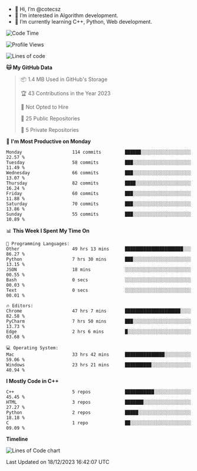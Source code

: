 - 👋 Hi, I’m @cotecsz
- 👀 I’m interested in Algorithm development.
- 🌱 I’m currently learning C++, Python, Web development.

<!---
cotecsz/cotecsz is a ✨ special ✨ repository because its `README.md` (this file) appears on your GitHub profile.
You can click the Preview link to take a look at your changes.
--->

<!--START_SECTION:waka-->
![Code Time](http://img.shields.io/badge/Code%20Time-183%20hrs%2030%20mins-blue)

![Profile Views](http://img.shields.io/badge/Profile%20Views-0-blue)

![Lines of code](https://img.shields.io/badge/From%20Hello%20World%20I%27ve%20Written-1.2%20million%20lines%20of%20code-blue)

**🐱 My GitHub Data** 

> 📦 1.4 MB Used in GitHub's Storage 
 > 
> 🏆 43 Contributions in the Year 2023
 > 
> 🚫 Not Opted to Hire
 > 
> 📜 25 Public Repositories 
 > 
> 🔑 5 Private Repositories 
 > 
📅 **I'm Most Productive on Monday** 

```text
Monday                   114 commits         ██████░░░░░░░░░░░░░░░░░░░   22.57 % 
Tuesday                  58 commits          ███░░░░░░░░░░░░░░░░░░░░░░   11.49 % 
Wednesday                66 commits          ███░░░░░░░░░░░░░░░░░░░░░░   13.07 % 
Thursday                 82 commits          ████░░░░░░░░░░░░░░░░░░░░░   16.24 % 
Friday                   60 commits          ███░░░░░░░░░░░░░░░░░░░░░░   11.88 % 
Saturday                 70 commits          ███░░░░░░░░░░░░░░░░░░░░░░   13.86 % 
Sunday                   55 commits          ███░░░░░░░░░░░░░░░░░░░░░░   10.89 % 
```


📊 **This Week I Spent My Time On** 

```text
💬 Programming Languages: 
Other                    49 hrs 13 mins      ██████████████████████░░░   86.27 % 
Python                   7 hrs 30 mins       ███░░░░░░░░░░░░░░░░░░░░░░   13.15 % 
JSON                     18 mins             ░░░░░░░░░░░░░░░░░░░░░░░░░   00.55 % 
Bash                     0 secs              ░░░░░░░░░░░░░░░░░░░░░░░░░   00.03 % 
Text                     0 secs              ░░░░░░░░░░░░░░░░░░░░░░░░░   00.01 % 

🔥 Editors: 
Chrome                   47 hrs 7 mins       █████████████████████░░░░   82.58 % 
PyCharm                  7 hrs 50 mins       ███░░░░░░░░░░░░░░░░░░░░░░   13.73 % 
Edge                     2 hrs 6 mins        █░░░░░░░░░░░░░░░░░░░░░░░░   03.68 % 

💻 Operating System: 
Mac                      33 hrs 42 mins      ███████████████░░░░░░░░░░   59.06 % 
Windows                  23 hrs 21 mins      ██████████░░░░░░░░░░░░░░░   40.94 % 
```

**I Mostly Code in C++** 

```text
C++                      5 repos             ███████████░░░░░░░░░░░░░░   45.45 % 
HTML                     3 repos             ███████░░░░░░░░░░░░░░░░░░   27.27 % 
Python                   2 repos             █████░░░░░░░░░░░░░░░░░░░░   18.18 % 
C                        1 repo              ██░░░░░░░░░░░░░░░░░░░░░░░   09.09 % 
```



**Timeline**

![Lines of Code chart](https://raw.githubusercontent.com/cotecsz/cotecsz/master/assets/bar_graph.png)


 Last Updated on 18/12/2023 16:42:07 UTC
<!--END_SECTION:waka-->
